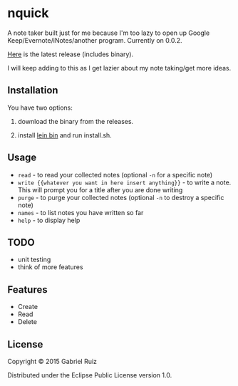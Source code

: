 # nquick

A note taker built just for me because I'm too lazy to open up Google Keep/Evernote/iNotes/another program. Currently on 0.0.2.

[Here](https://github.com/gruiz17/nquick/releases) is the latest release (includes binary).

I will keep adding to this as I get lazier about my note taking/get more ideas.

## Installation
You have two options:

1) download the binary from the releases.

2) install [lein bin](https://github.com/Raynes/lein-bin) and run install.sh.

## Usage

* `read` - to read your collected notes (optional `-n` for a specific note)
* `write {{whatever you want in here insert anything}}` - to write a note. This will prompt you for a title after you are done writing
* `purge` - to purge your collected notes (optional `-n` to destroy a specific note)
* `names` - to list notes you have written so far
* `help` - to display help

## TODO

* unit testing
* think of more features

## Features

* Create
* Read
* Delete

## License

Copyright © 2015 Gabriel Ruiz

Distributed under the Eclipse Public License version 1.0.
